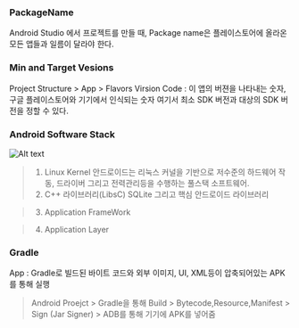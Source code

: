 ### PackageName
Android Studio 에서 프로젝트를 만들 때, 
Package name은 플레이스토어에 올라온 모든 앱들과 일름이 달라야 한다.

### Min and Target Vesions
Project Structure > App > Flavors
Virsion Code : 이 앱의 버젼을 나타내는 숫자, 구글 플레이스토어와 기기에서 인식되는 숫자
여기서 최소 SDK 버전과 대상의 SDK 버전을 정할 수 있다.

### Android Software Stack
![Alt text](https://source.android.com/images/android_framework_details.png)

> 1. Linux Kernel
안드로이드는 리눅스 커널을 기반으로 저수준의 하드웨어 작동, 드라이버 그리고 전력관리등을 수행하는 풀스택 소프트웨어.
> 2. C++ 라이브러리(LibsC) SQLite 그리고 핵심 안드로이드 라이브러리

> 3. Application FrameWork

> 4. Application Layer

### Gradle
App : Gradle로 빌드된 바이트 코드와 외부 이미지, UI, XML등이 압축되어있는 APK를 통해 실행
> Android Proejct > Gradle을 통해 Build > Bytecode,Resource,Manifest > Sign (Jar Signer) > ADB를 통해 기기에 APK를 넣어줌
